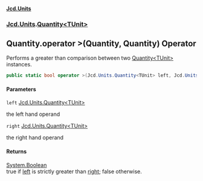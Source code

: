 #### [Jcd.Units](index.md 'index')
### [Jcd.Units](Jcd.Units.md 'Jcd.Units').[Quantity&lt;TUnit&gt;](Quantity_TUnit_.md 'Jcd.Units.Quantity<TUnit>')

## Quantity<TUnit>.operator >(Quantity<TUnit>, Quantity<TUnit>) Operator

Performs a greater than comparison between two [Quantity&lt;TUnit&gt;](Quantity_TUnit_.md 'Jcd.Units.Quantity<TUnit>') instances.

```csharp
public static bool operator >(Jcd.Units.Quantity<TUnit> left, Jcd.Units.Quantity<TUnit> right);
```
#### Parameters

<a name='Jcd.Units.Quantity_TUnit_.op_GreaterThan(Jcd.Units.Quantity_TUnit_,Jcd.Units.Quantity_TUnit_).left'></a>

`left` [Jcd.Units.Quantity&lt;](Quantity_TUnit_.md 'Jcd.Units.Quantity<TUnit>')[TUnit](Quantity_TUnit_.md#Jcd.Units.Quantity_TUnit_.TUnit 'Jcd.Units.Quantity<TUnit>.TUnit')[&gt;](Quantity_TUnit_.md 'Jcd.Units.Quantity<TUnit>')

the left hand operand

<a name='Jcd.Units.Quantity_TUnit_.op_GreaterThan(Jcd.Units.Quantity_TUnit_,Jcd.Units.Quantity_TUnit_).right'></a>

`right` [Jcd.Units.Quantity&lt;](Quantity_TUnit_.md 'Jcd.Units.Quantity<TUnit>')[TUnit](Quantity_TUnit_.md#Jcd.Units.Quantity_TUnit_.TUnit 'Jcd.Units.Quantity<TUnit>.TUnit')[&gt;](Quantity_TUnit_.md 'Jcd.Units.Quantity<TUnit>')

the right hand operand

#### Returns
[System.Boolean](https://docs.microsoft.com/en-us/dotnet/api/System.Boolean 'System.Boolean')  
true if [left](Quantity_TUnit_.op_GreaterThan.+UCNOM8JduTESDD8/Fw8Ag.md#Jcd.Units.Quantity_TUnit_.op_GreaterThan(Jcd.Units.Quantity_TUnit_,Jcd.Units.Quantity_TUnit_).left 'Jcd.Units.Quantity<TUnit>.op_GreaterThan(Jcd.Units.Quantity<TUnit>, Jcd.Units.Quantity<TUnit>).left') is strictly greater than [right](Quantity_TUnit_.op_GreaterThan.+UCNOM8JduTESDD8/Fw8Ag.md#Jcd.Units.Quantity_TUnit_.op_GreaterThan(Jcd.Units.Quantity_TUnit_,Jcd.Units.Quantity_TUnit_).right 'Jcd.Units.Quantity<TUnit>.op_GreaterThan(Jcd.Units.Quantity<TUnit>, Jcd.Units.Quantity<TUnit>).right'); false otherwise.